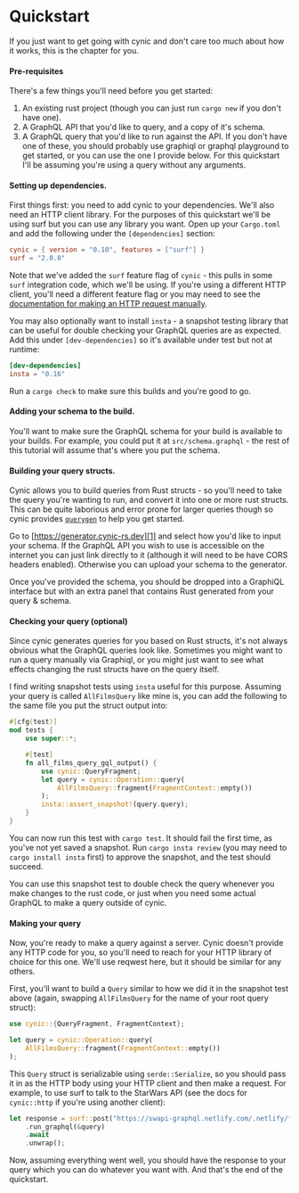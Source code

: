 # Quickstart

If you just want to get going with cynic and don't care too much about how it
works, this is the chapter for you.

#### Pre-requisites

There's a few things you'll need before you get started:

1. An existing rust project (though you can just run `cargo new` if you don't
   have one).
2. A GraphQL API that you'd like to query, and a copy of it's schema.
3. A GraphQL query that you'd like to run against the API. If you don't have
   one of these, you should probably use graphiql or graphql playground to get
   started, or you can use the one I provide below. For this quickstart I'll be
   assuming you're using a query without any arguments.

#### Setting up dependencies.

First things first: you need to add cynic to your dependencies. We'll also need
an HTTP client library. For the purposes of this quickstart we'll be using
surf but you can use any library you want. Open up your `Cargo.toml` and
add the following under the `[dependencies]` section:

```toml
cynic = { version = "0.10", features = ["surf"] }
surf = "2.0.0"
```

Note that we've added the `surf` feature flag of `cynic` - this pulls in some
`surf` integration code, which we'll be using. If you're using a different HTTP
client, you'll need a different feature flag or you may need to see the
[documentation for making an HTTP request manually](./manual-http-requests.md).

You may also optionally want to install `insta` - a snapshot testing library
that can be useful for double checking your GraphQL queries are as expected.
Add this under `[dev-dependencies]` so it's available under test but not at
runtime:

```toml
[dev-dependencies]
insta = "0.16"
```

Run a `cargo check` to make sure this builds and you're good to go.

#### Adding your schema to the build.

You'll want to make sure the GraphQL schema for your build is available to your
builds. For example, you could put it at `src/schema.graphql` - the rest of
this tutorial will assume that's where you put the schema.

#### Building your query structs.

Cynic allows you to build queries from Rust structs - so you'll need to take
the query you're wanting to run, and convert it into one or more rust structs.
This can be quite laborious and error prone for larger queries though so cynic
provides [`querygen`][1] to help you get started.

Go to [https://generator.cynic-rs.dev][1] and select how you'd like to input
your schema. If the GraphQL API you wish to use is accessible on the internet
you can just link directly to it (although it will need to be have CORS headers
enabled). Otherwise you can upload your schema to the generator.

Once you've provided the schema, you should be dropped into a GraphiQL
interface but with an extra panel that contains Rust generated from your query
& schema.

<!--
For example, I've chosen to add the star wars schema and the following query:

```graphql
TODO
```

and been given, the following rust code:

```rust
TODO
```

-->

#### Checking your query (optional)

Since cynic generates queries for you based on Rust structs, it's not always
obvious what the GraphQL queries look like. Sometimes you might want to run a
query manually via Graphiql, or you might just want to see what effects
changing the rust structs have on the query itself.

I find writing snapshot tests using `insta` useful for this purpose. Assuming
your query is called `AllFilmsQuery` like mine is, you can add the following to
the same file you put the struct output into:

```rust
#[cfg(test)]
mod tests {
    use super::*;

    #[test]
    fn all_films_query_gql_output() {
        use cynic::QueryFragment;
        let query = cynic::Operation::query(
            AllFilmsQuery::fragment(FragmentContext::empty())
        );
        insta::assert_snapshot!(query.query);
    }
}
```

You can now run this test with `cargo test`. It should fail the first time, as
you've not yet saved a snapshot. Run `cargo insta review` (you may need to
`cargo install insta` first) to approve the snapshot, and the test should succeed.

You can use this snapshot test to double check the query whenever you make
changes to the rust code, or just when you need some actual GraphQL to make a
query outside of cynic.

#### Making your query

Now, you're ready to make a query against a server. Cynic doesn't provide any
HTTP code for you, so you'll need to reach for your HTTP library of choice for
this one. We'll use reqwest here, but it should be similar for any others.

First, you'll want to build a `Query` similar to how we did it in the snapshot
test above (again, swapping `AllFilmsQuery` for the name of your root query
struct):

```rust
use cynic::{QueryFragment, FragmentContext};

let query = cynic::Operation::query(
    AllFilmsQuery::fragment(FragmentContext::empty())
);
```

This `Query` struct is serializable using `serde::Serialize`, so you should
pass it in as the HTTP body using your HTTP client and then make a request.
For example, to use surf to talk to the StarWars API (see the docs for
`cynic::http` if you're using another client):

```rust
let response = surf::post("https://swapi-graphql.netlify.com/.netlify/functions/index")
    .run_graphql(&query)
    .await
    .unwrap();
```

Now, assuming everything went well, you should have the response to your query
which you can do whatever you want with. And that's the end of the quickstart.

[1]: https://generator.cynic-rs.dev
